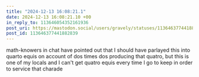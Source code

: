 ```yaml
---
title: "2024-12-13 16:08:21.1"
date: 2024-12-13 16:08:21.10 +00
in_reply_to: 113646054352161936
post_uri: https://mastodon.social/users/gravely/statuses/113646377441882839
post_id: 113646377441882839
---
```

math-knowers in chat have pointed out that I should have parlayed this into quarto equis on account of dos times dos producing that quatro, but this is one of my locals and I can't get quatro equis every time I go to keep in order to service that charade


